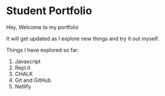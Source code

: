 # Student Portfolio

Hey, Welcome to my portfolio

It will get updated as I explore new things and try it out myself.

Things I have explored so far:
1. Javascript
1. Repl.it
1. CHALK
1. Git and GitHub
1. Netlify 

